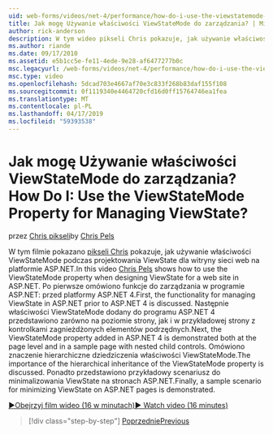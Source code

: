 ```yaml
---
uid: web-forms/videos/net-4/performance/how-do-i-use-the-viewstatemode-property-for-managing-viewstate
title: Jak mogę Używanie właściwości ViewStateMode do zarządzania? | Microsoft Docs
author: rick-anderson
description: W tym wideo pikseli Chris pokazuje, jak używanie właściwości ViewStateMode podczas projektowania ViewState dla witryny sieci web na platformie ASP.NET.
ms.author: riande
ms.date: 09/17/2010
ms.assetid: e5b1cc5e-fe11-4ede-9e28-af6477277b0c
msc.legacyurl: /web-forms/videos/net-4/performance/how-do-i-use-the-viewstatemode-property-for-managing-viewstate
msc.type: video
ms.openlocfilehash: 5dcad703e4667af70e3c833f268b83daf155f108
ms.sourcegitcommit: 0f1119340e4464720cfd16d0ff15764746ea1fea
ms.translationtype: MT
ms.contentlocale: pl-PL
ms.lasthandoff: 04/17/2019
ms.locfileid: "59393538"
---
```

# <a name="how-do-i-use-the-viewstatemode-property-for-managing-viewstate"></a><span data-ttu-id="4f6ba-104">Jak mogę Używanie właściwości ViewStateMode do zarządzania?</span><span class="sxs-lookup"><span data-stu-id="4f6ba-104">How Do I: Use the ViewStateMode Property for Managing ViewState?</span></span>

<span data-ttu-id="4f6ba-105">przez [Chris pikseli](https://twitter.com/chrispels)</span><span class="sxs-lookup"><span data-stu-id="4f6ba-105">by [Chris Pels](https://twitter.com/chrispels)</span></span>

<span data-ttu-id="4f6ba-106">W tym filmie pokazano [pikseli Chris](http://www.idevtech.com) pokazuje, jak używanie właściwości ViewStateMode podczas projektowania ViewState dla witryny sieci web na platformie ASP.NET.</span><span class="sxs-lookup"><span data-stu-id="4f6ba-106">In this video [Chris Pels](http://www.idevtech.com) shows how to use the ViewStateMode property when designing ViewState for a web site in ASP.NET.</span></span> <span data-ttu-id="4f6ba-107">Po pierwsze omówiono funkcje do zarządzania w programie ASP.NET: przed platformy ASP.NET 4.</span><span class="sxs-lookup"><span data-stu-id="4f6ba-107">First, the functionality for managing ViewState in ASP.NET prior to ASP.NET 4 is discussed.</span></span> <span data-ttu-id="4f6ba-108">Następnie właściwości ViewStateMode dodany do programu ASP.NET 4 przedstawiono zarówno na poziomie strony, jak i w przykładowej strony z kontrolkami zagnieżdżonych elementów podrzędnych.</span><span class="sxs-lookup"><span data-stu-id="4f6ba-108">Next, the ViewStateMode property added in ASP.NET 4 is demonstrated both at the page level and in a sample page with nested child controls.</span></span> <span data-ttu-id="4f6ba-109">Omówiono znaczenie hierarchiczne dziedziczenia właściwości ViewStateMode.</span><span class="sxs-lookup"><span data-stu-id="4f6ba-109">The importance of the hierarchical inheritance of the ViewStateMode property is discussed.</span></span> <span data-ttu-id="4f6ba-110">Ponadto przedstawiono przykładowy scenariusz do minimalizowania ViewState na stronach ASP.NET.</span><span class="sxs-lookup"><span data-stu-id="4f6ba-110">Finally, a sample scenario for minimizing ViewState on ASP.NET pages is demonstrated.</span></span>

[<span data-ttu-id="4f6ba-111">&#9654;Obejrzyj film wideo (16 w minutach)</span><span class="sxs-lookup"><span data-stu-id="4f6ba-111">&#9654; Watch video (16 minutes)</span></span>](https://channel9.msdn.com/Blogs/ASP-NET-Site-Videos/how-do-i-use-the-viewstatemode-property-for-managing-viewstate)

> [!div class="step-by-step"]
> [<span data-ttu-id="4f6ba-112">Poprzednie</span><span class="sxs-lookup"><span data-stu-id="4f6ba-112">Previous</span></span>](aspnet-4-quick-hit-easy-state-compression.md)
